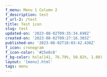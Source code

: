 ```yaml
---
f_menu: Menu 1 Column 2
f_description: test
f_url-2: /test
title: Test icon
slug: test
updated-on: '2023-08-02T09:35:34.698Z'
created-on: '2023-08-02T09:27:16.303Z'
published-on: '2023-08-02T10:03:42.436Z'
f_icon: cronogram
f_icon-color: '#25e8c8'
f_bg-color: hsla(141, 76.79%, 50.82%, 1.00)
layout: '[menu].html'
tags: menu
---
```



